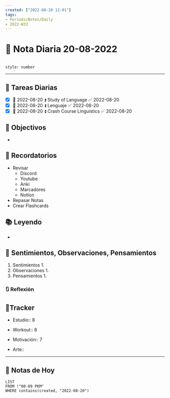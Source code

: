 ```yaml
---
created: ["2022-08-20 12:01"]
tags:
- PeriodicNotes/Daily
- 2022-W33
---
```


# 📅 Nota Diaria 20-08-2022
```toc

style: number

```

---
## 🔷 Tareas Diarias
- [x] 📅 2022-08-20 ⏫ Study of Language ✅ 2022-08-20
- [x] 📅 2022-08-20 ⏫ Lenguaje ✅ 2022-08-20
- [x] 📅 2022-08-20 ⏫ Crash Course Linguistics ✅ 2022-08-20

## 🎯 Objectivos
- 
## 📕 Recordatorios
- Revisar
	- Discord
	- Youtube
	- Anki
	- Marcadores
	- Notion
- Repasar Notas
- Crear Flashcards

## 📚 Leyendo
- 
## 💬 Sentimientos, Observaciones, Pensamientos 
1. Sentimientos
	1. 
2. Observaciones
	1. 
3. Pensamientos
	1. 
### 🔃 Reflexión

## 🔷Tracker

- Estudio:: 8

- Workout:: 8

- Motivación:: 7

- Arte::
---

## 📅 Notas de Hoy
```dataview
LIST 
FROM !"00-09 PKM" 
WHERE contains(created, "2022-08-20")
```